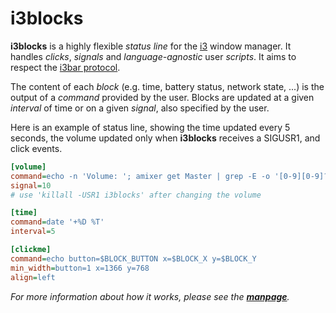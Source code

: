 # i3blocks

**i3blocks** is a highly flexible *status line* for the [i3](http://i3wm.org) 
window manager. It handles *clicks*, *signals* and *language-agnostic* user 
*scripts*. It aims to respect the
[i3bar protocol](http://i3wm.org/docs/i3bar-protocol.html).

The content of each *block* (e.g. time, battery status, network state, ...) is 
the output of a *command* provided by the user. Blocks are updated at a given 
*interval* of time or on a given *signal*, also specified by the user.

Here is an example of status line, showing the time updated every 5 seconds, 
the volume updated only when **i3blocks** receives a SIGUSR1, and click events.

```` ini
[volume]
command=echo -n 'Volume: '; amixer get Master | grep -E -o '[0-9][0-9]?%'
signal=10
# use 'killall -USR1 i3blocks' after changing the volume

[time]
command=date '+%D %T'
interval=5

[clickme]
command=echo button=$BLOCK_BUTTON x=$BLOCK_X y=$BLOCK_Y
min_width=button=1 x=1366 y=768
align=left
````

*For more information about how it works, please see the 
[**manpage**](http://vivien.github.io/i3blocks).*
